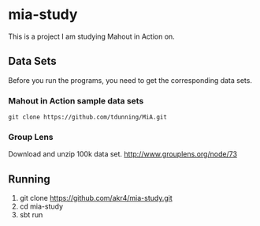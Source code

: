 mia-study
================
This is a project I am studying Mahout in Action on.


Data Sets
----------------
Before you run the programs, you need to get the corresponding data sets.

### Mahout in Action sample data sets ###
    git clone https://github.com/tdunning/MiA.git

### Group Lens ###
Download and unzip 100k data set.
http://www.grouplens.org/node/73


Running
----------------

1. git clone https://github.com/akr4/mia-study.git
2. cd mia-study
3. sbt run

